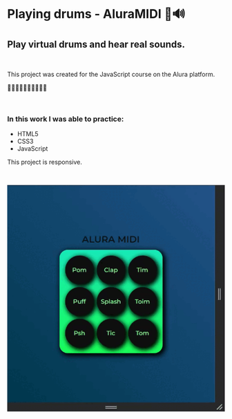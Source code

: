 # Playing drums - AluraMIDI 🎵🔊

## Play virtual drums and hear real sounds.

<br>

This project was created for the JavaScript course on the Alura platform.

🎼🎼🎼🎼🎼🎼🎼🎼🎼🎼

<br>

### In this work I was able to practice:

* HTML5
* CSS3
* JavaScript

This project is responsive.

<br>

![alura midi drums](images/readme.gif)